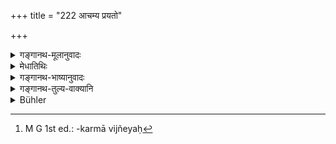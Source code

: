 +++
title = "222 आचम्य प्रयतो"

+++

<details><summary>गङ्गानथ-मूलानुवादः</summary>

Having sipped water, with calm and collected mind, he shall daily attend upon the two twilights, in a clean place, reciting the mantras to be recited, according to rule.—(222)
</details>

<details><summary>मेधातिथिः</summary>

एवं महान् दोषो ऽभ्युदयनिम्लोचनयोः । तस्माद् **आचम्य** **प्रयतस्** तत्परः **समाहितः** परिहृतचित्ततत्कर्म्विक्षेपः[^५४५] । **शुचौ देशे जपञ् जप्यं** प्रणवव्याहृतिसावित्र्याख्यम् । **उपासीत** **उभे संध्ये** । संध्ययोर् एवात्रोपास्यत्वम् । उपासनं च तत्र भावविशेषः । अथ वोभे संध्ये प्रत्युपासीत भगवन्तं सवितारम् । मन्त्रो हि तद्देवत्यो ऽतस् तम् एवोपासीत । संहृतसकलविकल्पस् तद्गतैकमना भवेत् । प्रागुक्तस्य विधेः शेषो ऽनुवादः । उपासनं केवलं विधेयम् ।


[^५४५]:
     M G 1st ed.: -karmā vijñeyaḥ

- <u>अन्ये तु</u> "शुचौ देश इत्य् एतद्विध्यर्थो ऽयं श्लोकः" इत्य् आहुस् । <u>तेषां</u> पौनरुक्त्यम् । सर्वस्यैव कर्तव्यस्य "शुचिना कर्म कर्तव्यम्" इति विहितम् । अशुचिदेशसंबन्धे च का शुचिता ॥ २.२२२ ॥
</details>

<details><summary>गङ्गानथ-भाष्यानुवादः</summary>

In as much as there is great sin accruing from sleeping at sun-set and sun-rise,—therefore ‘*having sipped water*—‘*with mind calm*’—intent upon the purpose—‘*and collected*’—having set aside all distractions;—‘*in a dean place, reciting the mantras to be recited*,’—*i.e*., the *Praṇava*, the *Vyāhṛtis* and the
*Sāvitrī*;—‘*one should attend upon the two twilights*.’ The two
twilights are the objects to be attended upon; and ‘attendance’ in this case can only be in the form of a particular disposition of the mind.

Or, the construction may be—‘*During the two twilights he shall attend upon*—the Sun.’ Since the mantra (Sāvitrī) is one sacred to the Sun, it is the Sun that should be the object of attendance; *i.e*., having given up all distraction, he should fix his mind upon the Sun.

The rest of the verse is a descriptive commendation of the foregoing injunction; the *attending* alone being the object of the injunction.

Others explain that the verse is meant to be the injunction of the ‘*clean place*.’

But in this case there would be a needless repetition. In connection with all acts it has been laid down that ‘it should be done by one who is clean’; and if one were to sit in an unclean place, how could he be regarded as ‘clean’?—(222)
</details>

<details><summary>गङ्गानथ-तुल्य-वाक्यानि</summary>

*Viṣṇu* (28.2).—‘Offering of the two Twilight Prayers.’

*Gautama* (2-17).—‘The Morning Prayer should be offered standing, the
Evening one, seated; the former while stars are visible, the latter before the stars have become visible.’
</details>

<details><summary>Bühler</summary>

222	Purified by sipping water, he shall daily worship during both twilights with a concentrated mind in a pure place, muttering the prescribed text according to the rule.
</details>
